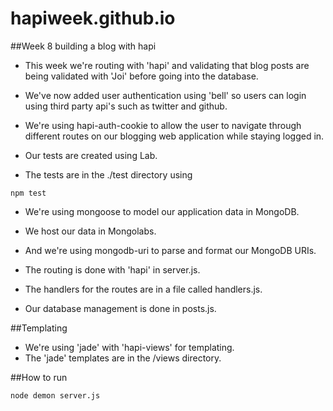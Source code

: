 # hapiweek.github.io

##Week 8 building a blog with hapi


- This week we're routing with 'hapi' and validating that blog posts are being validated with 'Joi' before going into the database.

- We've now added user authentication using 'bell' so users can login using third party api's such as twitter and github. 

- We're using hapi-auth-cookie to allow the user to navigate through different routes on our blogging web application while staying logged in.

- Our tests are created using Lab.
- The tests are in the ./test directory using

```
npm test
```

- We're using mongoose to model our application data in MongoDB.

- We host our data in Mongolabs.

- And we're using mongodb-uri to parse and format our MongoDB URIs.


- The routing is done with 'hapi' in server.js.
- The handlers for the routes are in a file called handlers.js.
- Our database management is done in posts.js.


##Templating

- We're using 'jade' with 'hapi-views' for templating. 
- The 'jade' templates are in the /views directory.

##How to run 

```
node demon server.js
```
